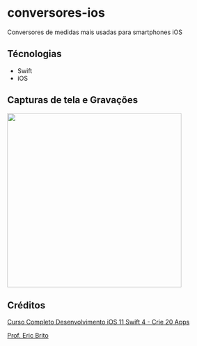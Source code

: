 # conversores-ios

Conversores de medidas mais usadas para smartphones iOS

## Técnologias
- Swift
- iOS

## Capturas de tela e Gravações

<img src="https://user-images.githubusercontent.com/56570862/158286972-69f210e4-48ba-4d0d-9479-30fbbf8199a7.gif" width="400">

## Créditos

[Curso Completo Desenvolvimento iOS 11 Swift 4 - Crie 20 Apps](https://www.udemy.com/share/101qPE3@fNjEKYf4ZgIoIiXRJFP0X4VOwzY7ppkcl50WGVTUUFiQNXjCXH2Q_KPqXxEJWACF/)

[Prof. Eric Brito](https://www.linkedin.com/in/ericbrito/)
